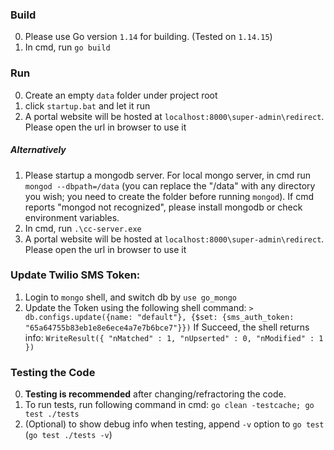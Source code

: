 ### Build
0. Please use Go version `1.14` for building. (Tested on `1.14.15`)
1. In cmd, run `go build`

### Run
0. Create an empty `data` folder under project root
1. click `startup.bat` and let it run
2. A portal website will be hosted at `localhost:8000\super-admin\redirect`. Please open the url in browser to use it
##### Alternatively
1. Please startup a mongodb server. For local mongo server, in cmd run `mongod --dbpath=/data` (you can replace the "/data" with any directory you wish; you need to create the folder before running `mongod`). If cmd reports "mongod not recognized", please install mongodb or check environment variables.
2. In cmd, run `.\cc-server.exe`
3. A portal website will be hosted at `localhost:8000\super-admin\redirect`. Please open the url in browser to use it

### Update Twilio SMS Token:
1. Login to `mongo` shell, and switch db by `use go_mongo`
2. Update the Token using the following shell command:
`> db.configs.update({name: "default"}, {$set: {sms_auth_token: "65a64755b83eb1e8e6ece4a7e7b6bce7"}})` 
If Succeed, the shell returns info: `WriteResult({ "nMatched" : 1, "nUpserted" : 0, "nModified" : 1 })`

### Testing the Code
0. **Testing is recommended** after changing/refractoring the code.
1. To run tests, run following command in cmd: `go clean -testcache; go test ./tests`
2. (Optional) to show debug info when testing, append `-v` option to `go test` (`go test ./tests -v`) 